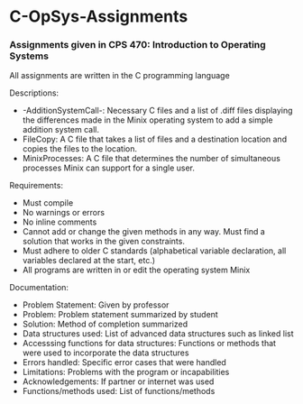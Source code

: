 # C-OpSys-Assignments
### Assignments given in CPS 470: Introduction to Operating Systems

All assignments are written in the C programming language

Descriptions:
  - -AdditionSystemCall-: Necessary C files and a list of .diff files displaying the differences made in the Minix operating system to add a simple addition system call.
  - FileCopy: A C file that takes a list of files and a destination location and copies the files to the location.
  - MinixProcesses: A C file that determines the number of simultaneous processes Minix can support for a single user.

Requirements:
  - Must compile
  - No warnings or errors
  - No inline comments
  - Cannot add or change the given methods in any way. Must find a solution that works in the given constraints.
  - Must adhere to older C standards (alphabetical variable declaration, all variables declared at the start, etc.)
  - All programs are written in or edit the operating system Minix
 
Documentation:
  - Problem Statement: Given by professor
  - Problem: Problem statement summarized by student
  - Solution: Method of completion summarized
  - Data structures used: List of advanced data structures such as linked list
  - Accesssing functions for data structures: Functions or methods that were used to incorporate the data structures
  - Errors handled: Specific error cases that were handled
  - Limitations: Problems with the program or incapabilities
  - Acknowledgements: If partner or internet was used
  - Functions/methods used: List of functions/methods
  

